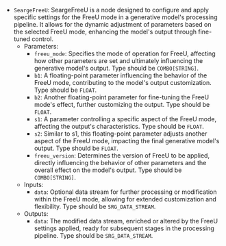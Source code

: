 - `SeargeFreeU`: SeargeFreeU is a node designed to configure and apply specific settings for the FreeU mode in a generative model's processing pipeline. It allows for the dynamic adjustment of parameters based on the selected FreeU mode, enhancing the model's output through fine-tuned control.
    - Parameters:
        - `freeu_mode`: Specifies the mode of operation for FreeU, affecting how other parameters are set and ultimately influencing the generative model's output. Type should be `COMBO[STRING]`.
        - `b1`: A floating-point parameter influencing the behavior of the FreeU mode, contributing to the model's output customization. Type should be `FLOAT`.
        - `b2`: Another floating-point parameter for fine-tuning the FreeU mode's effect, further customizing the output. Type should be `FLOAT`.
        - `s1`: A parameter controlling a specific aspect of the FreeU mode, affecting the output's characteristics. Type should be `FLOAT`.
        - `s2`: Similar to s1, this floating-point parameter adjusts another aspect of the FreeU mode, impacting the final generative model's output. Type should be `FLOAT`.
        - `freeu_version`: Determines the version of FreeU to be applied, directly influencing the behavior of other parameters and the overall effect on the model's output. Type should be `COMBO[STRING]`.
    - Inputs:
        - `data`: Optional data stream for further processing or modification within the FreeU mode, allowing for extended customization and flexibility. Type should be `SRG_DATA_STREAM`.
    - Outputs:
        - `data`: The modified data stream, enriched or altered by the FreeU settings applied, ready for subsequent stages in the processing pipeline. Type should be `SRG_DATA_STREAM`.
